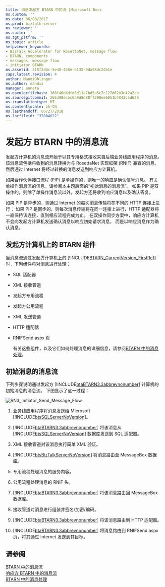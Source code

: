 ```yaml
---
title: 消息发起方 BTARN 中的流 |Microsoft Docs
ms.custom: ''
ms.date: 06/08/2017
ms.prod: biztalk-server
ms.reviewer: ''
ms.suite: ''
ms.tgt_pltfrm: ''
ms.topic: article
helpviewer_keywords:
- BizTalk Accelerator for RosettaNet, message flow
- BTARN, components
- messages, message flow
- initiator BTARN
ms.assetid: 315f3d4c-5e40-4b8e-b135-9da98dc2db1e
caps.latest.revision: 4
author: MandiOhlinger
ms.author: mandia
manager: anneta
ms.openlocfilehash: 160f40d4dfd0d11a7bd5a5c7c127d62b3e42a2cb
ms.sourcegitcommit: 266308ec5c6a9d8d80ff298ee6051b4843c5d626
ms.translationtype: MT
ms.contentlocale: zh-CN
ms.lasthandoff: 06/27/2018
ms.locfileid: "37004022"
---
```

# <a name="message-flow-in-the-initiator-btarn"></a>发起方 BTARN 中的消息流
发起方计算机的消息流开始于以其专用格式接收来自后端业务线应用程序的消息。 该消息流包括将收到的消息转换为与 RosettaNet 实现框架 (RNIF) 兼容的消息，然后通过 Internet 将经过转换的消息发送到响应方计算机。  
  
 如果合作伙伴接口流程 (PIP) 是单操作的，则唯一的响应是确认信号消息。 有关单操作消息流的信息，请参阅本主题后面的“初始消息的消息流”。 如果 PIP 是双操作的，则除了单操作消息流以外，发起方还将收到响应消息以及确认答复。  
  
 如果 PIP 是异步的，则通过 Internet 的每次消息传输将在不同的 HTTP 连接上进行； 如果 PIP 是同步的，则每次消息传输将在同一连接上进行，HTTP 适配器将一直保持该连接，直到相应流程完成为止。 在双操作同步方案中，响应方计算机不会向发起方计算机发送确认消息以响应初始请求消息， 而是以响应消息作为确认消息。  
  
## <a name="btarn-components-on-the-initiator-computer"></a>发起方计算机上的 BTARN 组件  
 当消息流通过发起方计算机上的 [!INCLUDE[BTARN_CurrentVersion_FirstRef](../../includes/btarn-currentversion-firstref-md.md)] 时，下列组件将对消息进行处理：  
  
- SQL 适配器  
  
- XML 接收管道  
  
- 发起方专用流程  
  
- 发起方公用流程  
  
- XML 发送管道  
  
- HTTP 适配器  
  
- RNIFSend.aspx 页  
  
  有关这些组件，以及它们如何处理消息的详细信息，请参阅[BTARN 中的消息处理](../../adapters-and-accelerators/accelerator-rosettanet/message-processing-in-btarn.md)。  
  
## <a name="flow-of-an-initiated-message"></a>初始消息的消息流  
 下列步骤说明通过发起方 [!INCLUDE[btaBTARN3.3abbrevnonumber](../../includes/btabtarn3-3abbrevnonumber-md.md)] 计算机的初始消息的消息流。 下图显示了这一过程：  
  
 ![](../../adapters-and-accelerators/accelerator-rosettanet/media/rn3-initiator-send-message-flow.gif "RN3_Initiator_Send_Message_Flow")  
  
1. 业务线应用程序将消息发送给 Microsoft [!INCLUDE[btsSQLServerNoVersion](../../includes/btssqlservernoversion-md.md)]。  
  
2. [!INCLUDE[btaBTARN3.3abbrevnonumber](../../includes/btabtarn3-3abbrevnonumber-md.md)] 将该消息从 [!INCLUDE[btsSQLServerNoVersion](../../includes/btssqlservernoversion-md.md)] 数据库发送到 SQL 适配器。  
  
3. XML 接收管道对该消息执行简单 XML 验证。  
  
4. [!INCLUDE[btsBizTalkServerNoVersion](../../includes/btsbiztalkservernoversion-md.md)] 将消息路由至 MessageBox 数据库。  
  
5. 专用流程处理消息的服务内容。  
  
6. 公用流程处理消息的 RNIF 头。  
  
7. [!INCLUDE[btaBTARN3.3abbrevnonumber](../../includes/btabtarn3-3abbrevnonumber-md.md)] 将该消息路由回 MessageBox 数据库。  
  
8. 接收管道对消息进行组装并签名/加密/编码。  
  
9. [!INCLUDE[btaBTARN3.3abbrevnonumber](../../includes/btabtarn3-3abbrevnonumber-md.md)] 将该消息路由到 HTTP 适配器。  
  
10. [!INCLUDE[btaBTARN3.3abbrevnonumber](../../includes/btabtarn3-3abbrevnonumber-md.md)] 将消息路由到 RNIFSend.aspx 页，将其通过 Internet 发送到其目标。  
  
## <a name="see-also"></a>请参阅  
 [BTARN 中的消息流](../../adapters-and-accelerators/accelerator-rosettanet/message-flow-in-btarn.md)   
 [响应方 BTARN 中的消息流](../../adapters-and-accelerators/accelerator-rosettanet/message-flow-in-the-responder-btarn.md)   
 [BTARN 中的消息处理](../../adapters-and-accelerators/accelerator-rosettanet/message-processing-in-btarn.md)